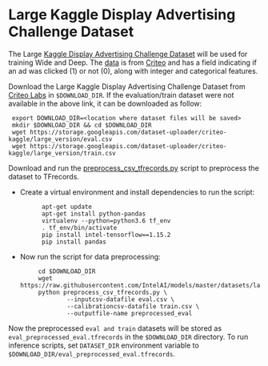 # Large Kaggle Display Advertising Challenge Dataset

The Large [Kaggle Display Advertising Challenge Dataset](https://www.kaggle.com/c/criteo-display-ad-challenge/data)
will be used for training Wide and Deep. The [data](https://www.kaggle.com/c/criteo-display-ad-challenge/data) is from
[Criteo](https://www.criteo.com) and has a field indicating if an ad was
clicked (1) or not (0), along with integer and categorical features.

Download the Large Kaggle Display Advertising Challenge Dataset from [Criteo Labs](http://labs.criteo.com/2014/02/kaggle-display-advertising-challenge-dataset/) in `$DOWNLOAD_DIR`.
If the evaluation/train dataset were not available in the above link, it can be downloaded as follow:
   ```
    export DOWNLOAD_DIR=<location where dataset files will be saved>
    mkdir $DOWNLOAD_DIR && cd $DOWNLOAD_DIR
    wget https://storage.googleapis.com/dataset-uploader/criteo-kaggle/large_version/eval.csv
    wget https://storage.googleapis.com/dataset-uploader/criteo-kaggle/large_version/train.csv
   ```

Download and run the [preprocess_csv_tfrecords.py](https://github.com/IntelAI/models/tree/master/datasets/large_kaggle_advertising_challenge/preprocess_csv_tfrecords.py)
script to preprocess the dataset to TFrecords.
* Create a virtual environment and install dependencies to run the script:
   ```
         apt-get update
         apt-get install python-pandas
         virtualenv --python=python3.6 tf_env
         . tf_env/bin/activate
         pip install intel-tensorflow==1.15.2
         pip install pandas
   ```
    
* Now run the script for data preprocessing:
   ```
        cd $DOWNLOAD_DIR
        wget https://raw.githubusercontent.com/IntelAI/models/master/datasets/large_kaggle_advertising_challenge/preprocess_csv_tfrecords.py
        python preprocess_csv_tfrecords.py \
                --inputcsv-datafile eval.csv \
                --calibrationcsv-datafile train.csv \
                --outputfile-name preprocessed_eval
   ```
Now the preprocessed `eval and train` datasets will be stored as `eval_preprocessed_eval.tfrecords` in the `$DOWNLOAD_DIR` directory.
To run inference scripts, set `DATASET_DIR` environment variable to `$DOWNLOAD_DIR/eval_preprocessed_eval.tfrecords`.
